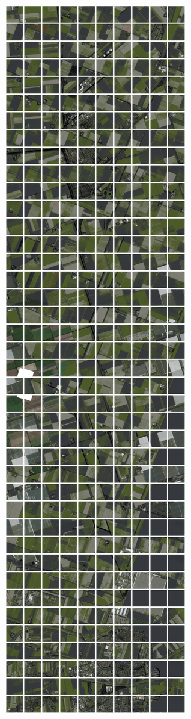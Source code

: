 <html>
<div>
<img src="https://github.com/HakkaTjakka/NL_TILE_MAP/blob/main/18/623/-1063/r.6230.-10630.png" height="44" width="44">
<img src="https://github.com/HakkaTjakka/NL_TILE_MAP/blob/main/18/623/-1063/r.6231.-10630.png" height="44" width="44">
<img src="https://github.com/HakkaTjakka/NL_TILE_MAP/blob/main/18/623/-1063/r.6232.-10630.png" height="44" width="44">
<img src="https://github.com/HakkaTjakka/NL_TILE_MAP/blob/main/18/623/-1063/r.6233.-10630.png" height="44" width="44">
<img src="https://github.com/HakkaTjakka/NL_TILE_MAP/blob/main/18/623/-1063/r.6234.-10630.png" height="44" width="44">
<img src="https://github.com/HakkaTjakka/NL_TILE_MAP/blob/main/18/623/-1063/r.6235.-10630.png" height="44" width="44">
<img src="https://github.com/HakkaTjakka/NL_TILE_MAP/blob/main/18/623/-1063/r.6236.-10630.png" height="44" width="44">
<img src="https://github.com/HakkaTjakka/NL_TILE_MAP/blob/main/18/623/-1063/r.6237.-10630.png" height="44" width="44">
<img src="https://github.com/HakkaTjakka/NL_TILE_MAP/blob/main/18/623/-1063/r.6238.-10630.png" height="44" width="44">
<img src="https://github.com/HakkaTjakka/NL_TILE_MAP/blob/main/18/623/-1063/r.6239.-10630.png" height="44" width="44">
<img src="https://github.com/HakkaTjakka/NL_TILE_MAP/blob/main/18/624/-1063/r.6240.-10630.png" height="44" width="44">
<img src="https://github.com/HakkaTjakka/NL_TILE_MAP/blob/main/18/624/-1063/r.6241.-10630.png" height="44" width="44">
<img src="https://github.com/HakkaTjakka/NL_TILE_MAP/blob/main/18/624/-1063/r.6242.-10630.png" height="44" width="44">
<img src="https://github.com/HakkaTjakka/NL_TILE_MAP/blob/main/18/624/-1063/r.6243.-10630.png" height="44" width="44">
<img src="https://github.com/HakkaTjakka/NL_TILE_MAP/blob/main/18/624/-1063/r.6244.-10630.png" height="44" width="44">
<img src="https://github.com/HakkaTjakka/NL_TILE_MAP/blob/main/18/624/-1063/r.6245.-10630.png" height="44" width="44">
<img src="https://github.com/HakkaTjakka/NL_TILE_MAP/blob/main/18/624/-1063/r.6246.-10630.png" height="44" width="44">
<img src="https://github.com/HakkaTjakka/NL_TILE_MAP/blob/main/18/624/-1063/r.6247.-10630.png" height="44" width="44">
<img src="https://github.com/HakkaTjakka/NL_TILE_MAP/blob/main/18/624/-1063/r.6248.-10630.png" height="44" width="44">
<img src="https://github.com/HakkaTjakka/NL_TILE_MAP/blob/main/18/624/-1063/r.6249.-10630.png" height="44" width="44">
<br>
<img src="https://github.com/HakkaTjakka/NL_TILE_MAP/blob/main/18/623/-1063/r.6230.-10629.png" height="44" width="44">
<img src="https://github.com/HakkaTjakka/NL_TILE_MAP/blob/main/18/623/-1063/r.6231.-10629.png" height="44" width="44">
<img src="https://github.com/HakkaTjakka/NL_TILE_MAP/blob/main/18/623/-1063/r.6232.-10629.png" height="44" width="44">
<img src="https://github.com/HakkaTjakka/NL_TILE_MAP/blob/main/18/623/-1063/r.6233.-10629.png" height="44" width="44">
<img src="https://github.com/HakkaTjakka/NL_TILE_MAP/blob/main/18/623/-1063/r.6234.-10629.png" height="44" width="44">
<img src="https://github.com/HakkaTjakka/NL_TILE_MAP/blob/main/18/623/-1063/r.6235.-10629.png" height="44" width="44">
<img src="https://github.com/HakkaTjakka/NL_TILE_MAP/blob/main/18/623/-1063/r.6236.-10629.png" height="44" width="44">
<img src="https://github.com/HakkaTjakka/NL_TILE_MAP/blob/main/18/623/-1063/r.6237.-10629.png" height="44" width="44">
<img src="https://github.com/HakkaTjakka/NL_TILE_MAP/blob/main/18/623/-1063/r.6238.-10629.png" height="44" width="44">
<img src="https://github.com/HakkaTjakka/NL_TILE_MAP/blob/main/18/623/-1063/r.6239.-10629.png" height="44" width="44">
<img src="https://github.com/HakkaTjakka/NL_TILE_MAP/blob/main/18/624/-1063/r.6240.-10629.png" height="44" width="44">
<img src="https://github.com/HakkaTjakka/NL_TILE_MAP/blob/main/18/624/-1063/r.6241.-10629.png" height="44" width="44">
<img src="https://github.com/HakkaTjakka/NL_TILE_MAP/blob/main/18/624/-1063/r.6242.-10629.png" height="44" width="44">
<img src="https://github.com/HakkaTjakka/NL_TILE_MAP/blob/main/18/624/-1063/r.6243.-10629.png" height="44" width="44">
<img src="https://github.com/HakkaTjakka/NL_TILE_MAP/blob/main/18/624/-1063/r.6244.-10629.png" height="44" width="44">
<img src="https://github.com/HakkaTjakka/NL_TILE_MAP/blob/main/18/624/-1063/r.6245.-10629.png" height="44" width="44">
<img src="https://github.com/HakkaTjakka/NL_TILE_MAP/blob/main/18/624/-1063/r.6246.-10629.png" height="44" width="44">
<img src="https://github.com/HakkaTjakka/NL_TILE_MAP/blob/main/18/624/-1063/r.6247.-10629.png" height="44" width="44">
<img src="https://github.com/HakkaTjakka/NL_TILE_MAP/blob/main/18/624/-1063/r.6248.-10629.png" height="44" width="44">
<img src="https://github.com/HakkaTjakka/NL_TILE_MAP/blob/main/18/624/-1063/r.6249.-10629.png" height="44" width="44">
<br>
<img src="https://github.com/HakkaTjakka/NL_TILE_MAP/blob/main/18/623/-1063/r.6230.-10628.png" height="44" width="44">
<img src="https://github.com/HakkaTjakka/NL_TILE_MAP/blob/main/18/623/-1063/r.6231.-10628.png" height="44" width="44">
<img src="https://github.com/HakkaTjakka/NL_TILE_MAP/blob/main/18/623/-1063/r.6232.-10628.png" height="44" width="44">
<img src="https://github.com/HakkaTjakka/NL_TILE_MAP/blob/main/18/623/-1063/r.6233.-10628.png" height="44" width="44">
<img src="https://github.com/HakkaTjakka/NL_TILE_MAP/blob/main/18/623/-1063/r.6234.-10628.png" height="44" width="44">
<img src="https://github.com/HakkaTjakka/NL_TILE_MAP/blob/main/18/623/-1063/r.6235.-10628.png" height="44" width="44">
<img src="https://github.com/HakkaTjakka/NL_TILE_MAP/blob/main/18/623/-1063/r.6236.-10628.png" height="44" width="44">
<img src="https://github.com/HakkaTjakka/NL_TILE_MAP/blob/main/18/623/-1063/r.6237.-10628.png" height="44" width="44">
<img src="https://github.com/HakkaTjakka/NL_TILE_MAP/blob/main/18/623/-1063/r.6238.-10628.png" height="44" width="44">
<img src="https://github.com/HakkaTjakka/NL_TILE_MAP/blob/main/18/623/-1063/r.6239.-10628.png" height="44" width="44">
<img src="https://github.com/HakkaTjakka/NL_TILE_MAP/blob/main/18/624/-1063/r.6240.-10628.png" height="44" width="44">
<img src="https://github.com/HakkaTjakka/NL_TILE_MAP/blob/main/18/624/-1063/r.6241.-10628.png" height="44" width="44">
<img src="https://github.com/HakkaTjakka/NL_TILE_MAP/blob/main/18/624/-1063/r.6242.-10628.png" height="44" width="44">
<img src="https://github.com/HakkaTjakka/NL_TILE_MAP/blob/main/18/624/-1063/r.6243.-10628.png" height="44" width="44">
<img src="https://github.com/HakkaTjakka/NL_TILE_MAP/blob/main/18/624/-1063/r.6244.-10628.png" height="44" width="44">
<img src="https://github.com/HakkaTjakka/NL_TILE_MAP/blob/main/18/624/-1063/r.6245.-10628.png" height="44" width="44">
<img src="https://github.com/HakkaTjakka/NL_TILE_MAP/blob/main/18/624/-1063/r.6246.-10628.png" height="44" width="44">
<img src="https://github.com/HakkaTjakka/NL_TILE_MAP/blob/main/18/624/-1063/r.6247.-10628.png" height="44" width="44">
<img src="https://github.com/HakkaTjakka/NL_TILE_MAP/blob/main/18/624/-1063/r.6248.-10628.png" height="44" width="44">
<img src="https://github.com/HakkaTjakka/NL_TILE_MAP/blob/main/18/624/-1063/r.6249.-10628.png" height="44" width="44">
<br>
<img src="https://github.com/HakkaTjakka/NL_TILE_MAP/blob/main/18/623/-1063/r.6230.-10627.png" height="44" width="44">
<img src="https://github.com/HakkaTjakka/NL_TILE_MAP/blob/main/18/623/-1063/r.6231.-10627.png" height="44" width="44">
<img src="https://github.com/HakkaTjakka/NL_TILE_MAP/blob/main/18/623/-1063/r.6232.-10627.png" height="44" width="44">
<img src="https://github.com/HakkaTjakka/NL_TILE_MAP/blob/main/18/623/-1063/r.6233.-10627.png" height="44" width="44">
<img src="https://github.com/HakkaTjakka/NL_TILE_MAP/blob/main/18/623/-1063/r.6234.-10627.png" height="44" width="44">
<img src="https://github.com/HakkaTjakka/NL_TILE_MAP/blob/main/18/623/-1063/r.6235.-10627.png" height="44" width="44">
<img src="https://github.com/HakkaTjakka/NL_TILE_MAP/blob/main/18/623/-1063/r.6236.-10627.png" height="44" width="44">
<img src="https://github.com/HakkaTjakka/NL_TILE_MAP/blob/main/18/623/-1063/r.6237.-10627.png" height="44" width="44">
<img src="https://github.com/HakkaTjakka/NL_TILE_MAP/blob/main/18/623/-1063/r.6238.-10627.png" height="44" width="44">
<img src="https://github.com/HakkaTjakka/NL_TILE_MAP/blob/main/18/623/-1063/r.6239.-10627.png" height="44" width="44">
<img src="https://github.com/HakkaTjakka/NL_TILE_MAP/blob/main/18/624/-1063/r.6240.-10627.png" height="44" width="44">
<img src="https://github.com/HakkaTjakka/NL_TILE_MAP/blob/main/18/624/-1063/r.6241.-10627.png" height="44" width="44">
<img src="https://github.com/HakkaTjakka/NL_TILE_MAP/blob/main/18/624/-1063/r.6242.-10627.png" height="44" width="44">
<img src="https://github.com/HakkaTjakka/NL_TILE_MAP/blob/main/18/624/-1063/r.6243.-10627.png" height="44" width="44">
<img src="https://github.com/HakkaTjakka/NL_TILE_MAP/blob/main/18/624/-1063/r.6244.-10627.png" height="44" width="44">
<img src="https://github.com/HakkaTjakka/NL_TILE_MAP/blob/main/18/624/-1063/r.6245.-10627.png" height="44" width="44">
<img src="https://github.com/HakkaTjakka/NL_TILE_MAP/blob/main/18/624/-1063/r.6246.-10627.png" height="44" width="44">
<img src="https://github.com/HakkaTjakka/NL_TILE_MAP/blob/main/18/624/-1063/r.6247.-10627.png" height="44" width="44">
<img src="https://github.com/HakkaTjakka/NL_TILE_MAP/blob/main/18/624/-1063/r.6248.-10627.png" height="44" width="44">
<img src="https://github.com/HakkaTjakka/NL_TILE_MAP/blob/main/18/624/-1063/r.6249.-10627.png" height="44" width="44">
<br>
<img src="https://github.com/HakkaTjakka/NL_TILE_MAP/blob/main/18/623/-1063/r.6230.-10626.png" height="44" width="44">
<img src="https://github.com/HakkaTjakka/NL_TILE_MAP/blob/main/18/623/-1063/r.6231.-10626.png" height="44" width="44">
<img src="https://github.com/HakkaTjakka/NL_TILE_MAP/blob/main/18/623/-1063/r.6232.-10626.png" height="44" width="44">
<img src="https://github.com/HakkaTjakka/NL_TILE_MAP/blob/main/18/623/-1063/r.6233.-10626.png" height="44" width="44">
<img src="https://github.com/HakkaTjakka/NL_TILE_MAP/blob/main/18/623/-1063/r.6234.-10626.png" height="44" width="44">
<img src="https://github.com/HakkaTjakka/NL_TILE_MAP/blob/main/18/623/-1063/r.6235.-10626.png" height="44" width="44">
<img src="https://github.com/HakkaTjakka/NL_TILE_MAP/blob/main/18/623/-1063/r.6236.-10626.png" height="44" width="44">
<img src="https://github.com/HakkaTjakka/NL_TILE_MAP/blob/main/18/623/-1063/r.6237.-10626.png" height="44" width="44">
<img src="https://github.com/HakkaTjakka/NL_TILE_MAP/blob/main/18/623/-1063/r.6238.-10626.png" height="44" width="44">
<img src="https://github.com/HakkaTjakka/NL_TILE_MAP/blob/main/18/623/-1063/r.6239.-10626.png" height="44" width="44">
<img src="https://github.com/HakkaTjakka/NL_TILE_MAP/blob/main/18/624/-1063/r.6240.-10626.png" height="44" width="44">
<img src="https://github.com/HakkaTjakka/NL_TILE_MAP/blob/main/18/624/-1063/r.6241.-10626.png" height="44" width="44">
<img src="https://github.com/HakkaTjakka/NL_TILE_MAP/blob/main/18/624/-1063/r.6242.-10626.png" height="44" width="44">
<img src="https://github.com/HakkaTjakka/NL_TILE_MAP/blob/main/18/624/-1063/r.6243.-10626.png" height="44" width="44">
<img src="https://github.com/HakkaTjakka/NL_TILE_MAP/blob/main/18/624/-1063/r.6244.-10626.png" height="44" width="44">
<img src="https://github.com/HakkaTjakka/NL_TILE_MAP/blob/main/18/624/-1063/r.6245.-10626.png" height="44" width="44">
<img src="https://github.com/HakkaTjakka/NL_TILE_MAP/blob/main/18/624/-1063/r.6246.-10626.png" height="44" width="44">
<img src="https://github.com/HakkaTjakka/NL_TILE_MAP/blob/main/18/624/-1063/r.6247.-10626.png" height="44" width="44">
<img src="https://github.com/HakkaTjakka/NL_TILE_MAP/blob/main/18/624/-1063/r.6248.-10626.png" height="44" width="44">
<img src="https://github.com/HakkaTjakka/NL_TILE_MAP/blob/main/18/624/-1063/r.6249.-10626.png" height="44" width="44">
<br>
<img src="https://github.com/HakkaTjakka/NL_TILE_MAP/blob/main/18/623/-1063/r.6230.-10625.png" height="44" width="44">
<img src="https://github.com/HakkaTjakka/NL_TILE_MAP/blob/main/18/623/-1063/r.6231.-10625.png" height="44" width="44">
<img src="https://github.com/HakkaTjakka/NL_TILE_MAP/blob/main/18/623/-1063/r.6232.-10625.png" height="44" width="44">
<img src="https://github.com/HakkaTjakka/NL_TILE_MAP/blob/main/18/623/-1063/r.6233.-10625.png" height="44" width="44">
<img src="https://github.com/HakkaTjakka/NL_TILE_MAP/blob/main/18/623/-1063/r.6234.-10625.png" height="44" width="44">
<img src="https://github.com/HakkaTjakka/NL_TILE_MAP/blob/main/18/623/-1063/r.6235.-10625.png" height="44" width="44">
<img src="https://github.com/HakkaTjakka/NL_TILE_MAP/blob/main/18/623/-1063/r.6236.-10625.png" height="44" width="44">
<img src="https://github.com/HakkaTjakka/NL_TILE_MAP/blob/main/18/623/-1063/r.6237.-10625.png" height="44" width="44">
<img src="https://github.com/HakkaTjakka/NL_TILE_MAP/blob/main/18/623/-1063/r.6238.-10625.png" height="44" width="44">
<img src="https://github.com/HakkaTjakka/NL_TILE_MAP/blob/main/18/623/-1063/r.6239.-10625.png" height="44" width="44">
<img src="https://github.com/HakkaTjakka/NL_TILE_MAP/blob/main/18/624/-1063/r.6240.-10625.png" height="44" width="44">
<img src="https://github.com/HakkaTjakka/NL_TILE_MAP/blob/main/18/624/-1063/r.6241.-10625.png" height="44" width="44">
<img src="https://github.com/HakkaTjakka/NL_TILE_MAP/blob/main/18/624/-1063/r.6242.-10625.png" height="44" width="44">
<img src="https://github.com/HakkaTjakka/NL_TILE_MAP/blob/main/18/624/-1063/r.6243.-10625.png" height="44" width="44">
<img src="https://github.com/HakkaTjakka/NL_TILE_MAP/blob/main/18/624/-1063/r.6244.-10625.png" height="44" width="44">
<img src="https://github.com/HakkaTjakka/NL_TILE_MAP/blob/main/18/624/-1063/r.6245.-10625.png" height="44" width="44">
<img src="https://github.com/HakkaTjakka/NL_TILE_MAP/blob/main/18/624/-1063/r.6246.-10625.png" height="44" width="44">
<img src="https://github.com/HakkaTjakka/NL_TILE_MAP/blob/main/18/624/-1063/r.6247.-10625.png" height="44" width="44">
<img src="https://github.com/HakkaTjakka/NL_TILE_MAP/blob/main/18/624/-1063/r.6248.-10625.png" height="44" width="44">
<img src="https://github.com/HakkaTjakka/NL_TILE_MAP/blob/main/18/624/-1063/r.6249.-10625.png" height="44" width="44">
<br>
<img src="https://github.com/HakkaTjakka/NL_TILE_MAP/blob/main/18/623/-1063/r.6230.-10624.png" height="44" width="44">
<img src="https://github.com/HakkaTjakka/NL_TILE_MAP/blob/main/18/623/-1063/r.6231.-10624.png" height="44" width="44">
<img src="https://github.com/HakkaTjakka/NL_TILE_MAP/blob/main/18/623/-1063/r.6232.-10624.png" height="44" width="44">
<img src="https://github.com/HakkaTjakka/NL_TILE_MAP/blob/main/18/623/-1063/r.6233.-10624.png" height="44" width="44">
<img src="https://github.com/HakkaTjakka/NL_TILE_MAP/blob/main/18/623/-1063/r.6234.-10624.png" height="44" width="44">
<img src="https://github.com/HakkaTjakka/NL_TILE_MAP/blob/main/18/623/-1063/r.6235.-10624.png" height="44" width="44">
<img src="https://github.com/HakkaTjakka/NL_TILE_MAP/blob/main/18/623/-1063/r.6236.-10624.png" height="44" width="44">
<img src="https://github.com/HakkaTjakka/NL_TILE_MAP/blob/main/18/623/-1063/r.6237.-10624.png" height="44" width="44">
<img src="https://github.com/HakkaTjakka/NL_TILE_MAP/blob/main/18/623/-1063/r.6238.-10624.png" height="44" width="44">
<img src="https://github.com/HakkaTjakka/NL_TILE_MAP/blob/main/18/623/-1063/r.6239.-10624.png" height="44" width="44">
<img src="https://github.com/HakkaTjakka/NL_TILE_MAP/blob/main/18/624/-1063/r.6240.-10624.png" height="44" width="44">
<img src="https://github.com/HakkaTjakka/NL_TILE_MAP/blob/main/18/624/-1063/r.6241.-10624.png" height="44" width="44">
<img src="https://github.com/HakkaTjakka/NL_TILE_MAP/blob/main/18/624/-1063/r.6242.-10624.png" height="44" width="44">
<img src="https://github.com/HakkaTjakka/NL_TILE_MAP/blob/main/18/624/-1063/r.6243.-10624.png" height="44" width="44">
<img src="https://github.com/HakkaTjakka/NL_TILE_MAP/blob/main/18/624/-1063/r.6244.-10624.png" height="44" width="44">
<img src="https://github.com/HakkaTjakka/NL_TILE_MAP/blob/main/18/624/-1063/r.6245.-10624.png" height="44" width="44">
<img src="https://github.com/HakkaTjakka/NL_TILE_MAP/blob/main/18/624/-1063/r.6246.-10624.png" height="44" width="44">
<img src="https://github.com/HakkaTjakka/NL_TILE_MAP/blob/main/18/624/-1063/r.6247.-10624.png" height="44" width="44">
<img src="https://github.com/HakkaTjakka/NL_TILE_MAP/blob/main/18/624/-1063/r.6248.-10624.png" height="44" width="44">
<img src="https://github.com/HakkaTjakka/NL_TILE_MAP/blob/main/18/624/-1063/r.6249.-10624.png" height="44" width="44">
<br>
<img src="https://github.com/HakkaTjakka/NL_TILE_MAP/blob/main/18/623/-1063/r.6230.-10623.png" height="44" width="44">
<img src="https://github.com/HakkaTjakka/NL_TILE_MAP/blob/main/18/623/-1063/r.6231.-10623.png" height="44" width="44">
<img src="https://github.com/HakkaTjakka/NL_TILE_MAP/blob/main/18/623/-1063/r.6232.-10623.png" height="44" width="44">
<img src="https://github.com/HakkaTjakka/NL_TILE_MAP/blob/main/18/623/-1063/r.6233.-10623.png" height="44" width="44">
<img src="https://github.com/HakkaTjakka/NL_TILE_MAP/blob/main/18/623/-1063/r.6234.-10623.png" height="44" width="44">
<img src="https://github.com/HakkaTjakka/NL_TILE_MAP/blob/main/18/623/-1063/r.6235.-10623.png" height="44" width="44">
<img src="https://github.com/HakkaTjakka/NL_TILE_MAP/blob/main/18/623/-1063/r.6236.-10623.png" height="44" width="44">
<img src="https://github.com/HakkaTjakka/NL_TILE_MAP/blob/main/18/623/-1063/r.6237.-10623.png" height="44" width="44">
<img src="https://github.com/HakkaTjakka/NL_TILE_MAP/blob/main/18/623/-1063/r.6238.-10623.png" height="44" width="44">
<img src="https://github.com/HakkaTjakka/NL_TILE_MAP/blob/main/18/623/-1063/r.6239.-10623.png" height="44" width="44">
<img src="https://github.com/HakkaTjakka/NL_TILE_MAP/blob/main/18/624/-1063/r.6240.-10623.png" height="44" width="44">
<img src="https://github.com/HakkaTjakka/NL_TILE_MAP/blob/main/18/624/-1063/r.6241.-10623.png" height="44" width="44">
<img src="https://github.com/HakkaTjakka/NL_TILE_MAP/blob/main/18/624/-1063/r.6242.-10623.png" height="44" width="44">
<img src="https://github.com/HakkaTjakka/NL_TILE_MAP/blob/main/18/624/-1063/r.6243.-10623.png" height="44" width="44">
<img src="https://github.com/HakkaTjakka/NL_TILE_MAP/blob/main/18/624/-1063/r.6244.-10623.png" height="44" width="44">
<img src="https://github.com/HakkaTjakka/NL_TILE_MAP/blob/main/18/624/-1063/r.6245.-10623.png" height="44" width="44">
<img src="https://github.com/HakkaTjakka/NL_TILE_MAP/blob/main/18/624/-1063/r.6246.-10623.png" height="44" width="44">
<img src="https://github.com/HakkaTjakka/NL_TILE_MAP/blob/main/18/624/-1063/r.6247.-10623.png" height="44" width="44">
<img src="https://github.com/HakkaTjakka/NL_TILE_MAP/blob/main/18/624/-1063/r.6248.-10623.png" height="44" width="44">
<img src="https://github.com/HakkaTjakka/NL_TILE_MAP/blob/main/18/624/-1063/r.6249.-10623.png" height="44" width="44">
<br>
<img src="https://github.com/HakkaTjakka/NL_TILE_MAP/blob/main/18/623/-1063/r.6230.-10622.png" height="44" width="44">
<img src="https://github.com/HakkaTjakka/NL_TILE_MAP/blob/main/18/623/-1063/r.6231.-10622.png" height="44" width="44">
<img src="https://github.com/HakkaTjakka/NL_TILE_MAP/blob/main/18/623/-1063/r.6232.-10622.png" height="44" width="44">
<img src="https://github.com/HakkaTjakka/NL_TILE_MAP/blob/main/18/623/-1063/r.6233.-10622.png" height="44" width="44">
<img src="https://github.com/HakkaTjakka/NL_TILE_MAP/blob/main/18/623/-1063/r.6234.-10622.png" height="44" width="44">
<img src="https://github.com/HakkaTjakka/NL_TILE_MAP/blob/main/18/623/-1063/r.6235.-10622.png" height="44" width="44">
<img src="https://github.com/HakkaTjakka/NL_TILE_MAP/blob/main/18/623/-1063/r.6236.-10622.png" height="44" width="44">
<img src="https://github.com/HakkaTjakka/NL_TILE_MAP/blob/main/18/623/-1063/r.6237.-10622.png" height="44" width="44">
<img src="https://github.com/HakkaTjakka/NL_TILE_MAP/blob/main/18/623/-1063/r.6238.-10622.png" height="44" width="44">
<img src="https://github.com/HakkaTjakka/NL_TILE_MAP/blob/main/18/623/-1063/r.6239.-10622.png" height="44" width="44">
<img src="https://github.com/HakkaTjakka/NL_TILE_MAP/blob/main/18/624/-1063/r.6240.-10622.png" height="44" width="44">
<img src="https://github.com/HakkaTjakka/NL_TILE_MAP/blob/main/18/624/-1063/r.6241.-10622.png" height="44" width="44">
<img src="https://github.com/HakkaTjakka/NL_TILE_MAP/blob/main/18/624/-1063/r.6242.-10622.png" height="44" width="44">
<img src="https://github.com/HakkaTjakka/NL_TILE_MAP/blob/main/18/624/-1063/r.6243.-10622.png" height="44" width="44">
<img src="https://github.com/HakkaTjakka/NL_TILE_MAP/blob/main/18/624/-1063/r.6244.-10622.png" height="44" width="44">
<img src="https://github.com/HakkaTjakka/NL_TILE_MAP/blob/main/18/624/-1063/r.6245.-10622.png" height="44" width="44">
<img src="https://github.com/HakkaTjakka/NL_TILE_MAP/blob/main/18/624/-1063/r.6246.-10622.png" height="44" width="44">
<img src="https://github.com/HakkaTjakka/NL_TILE_MAP/blob/main/18/624/-1063/r.6247.-10622.png" height="44" width="44">
<img src="https://github.com/HakkaTjakka/NL_TILE_MAP/blob/main/18/624/-1063/r.6248.-10622.png" height="44" width="44">
<img src="https://github.com/HakkaTjakka/NL_TILE_MAP/blob/main/18/624/-1063/r.6249.-10622.png" height="44" width="44">
<br>
<img src="https://github.com/HakkaTjakka/NL_TILE_MAP/blob/main/18/623/-1063/r.6230.-10621.png" height="44" width="44">
<img src="https://github.com/HakkaTjakka/NL_TILE_MAP/blob/main/18/623/-1063/r.6231.-10621.png" height="44" width="44">
<img src="https://github.com/HakkaTjakka/NL_TILE_MAP/blob/main/18/623/-1063/r.6232.-10621.png" height="44" width="44">
<img src="https://github.com/HakkaTjakka/NL_TILE_MAP/blob/main/18/623/-1063/r.6233.-10621.png" height="44" width="44">
<img src="https://github.com/HakkaTjakka/NL_TILE_MAP/blob/main/18/623/-1063/r.6234.-10621.png" height="44" width="44">
<img src="https://github.com/HakkaTjakka/NL_TILE_MAP/blob/main/18/623/-1063/r.6235.-10621.png" height="44" width="44">
<img src="https://github.com/HakkaTjakka/NL_TILE_MAP/blob/main/18/623/-1063/r.6236.-10621.png" height="44" width="44">
<img src="https://github.com/HakkaTjakka/NL_TILE_MAP/blob/main/18/623/-1063/r.6237.-10621.png" height="44" width="44">
<img src="https://github.com/HakkaTjakka/NL_TILE_MAP/blob/main/18/623/-1063/r.6238.-10621.png" height="44" width="44">
<img src="https://github.com/HakkaTjakka/NL_TILE_MAP/blob/main/18/623/-1063/r.6239.-10621.png" height="44" width="44">
<img src="https://github.com/HakkaTjakka/NL_TILE_MAP/blob/main/18/624/-1063/r.6240.-10621.png" height="44" width="44">
<img src="https://github.com/HakkaTjakka/NL_TILE_MAP/blob/main/18/624/-1063/r.6241.-10621.png" height="44" width="44">
<img src="https://github.com/HakkaTjakka/NL_TILE_MAP/blob/main/18/624/-1063/r.6242.-10621.png" height="44" width="44">
<img src="https://github.com/HakkaTjakka/NL_TILE_MAP/blob/main/18/624/-1063/r.6243.-10621.png" height="44" width="44">
<img src="https://github.com/HakkaTjakka/NL_TILE_MAP/blob/main/18/624/-1063/r.6244.-10621.png" height="44" width="44">
<img src="https://github.com/HakkaTjakka/NL_TILE_MAP/blob/main/18/624/-1063/r.6245.-10621.png" height="44" width="44">
<img src="https://github.com/HakkaTjakka/NL_TILE_MAP/blob/main/18/624/-1063/r.6246.-10621.png" height="44" width="44">
<img src="https://github.com/HakkaTjakka/NL_TILE_MAP/blob/main/18/624/-1063/r.6247.-10621.png" height="44" width="44">
<img src="https://github.com/HakkaTjakka/NL_TILE_MAP/blob/main/18/624/-1063/r.6248.-10621.png" height="44" width="44">
<img src="https://github.com/HakkaTjakka/NL_TILE_MAP/blob/main/18/624/-1063/r.6249.-10621.png" height="44" width="44">
<br>
<img src="https://github.com/HakkaTjakka/NL_TILE_MAP/blob/main/18/623/-1062/r.6230.-10620.png" height="44" width="44">
<img src="https://github.com/HakkaTjakka/NL_TILE_MAP/blob/main/18/623/-1062/r.6231.-10620.png" height="44" width="44">
<img src="https://github.com/HakkaTjakka/NL_TILE_MAP/blob/main/18/623/-1062/r.6232.-10620.png" height="44" width="44">
<img src="https://github.com/HakkaTjakka/NL_TILE_MAP/blob/main/18/623/-1062/r.6233.-10620.png" height="44" width="44">
<img src="https://github.com/HakkaTjakka/NL_TILE_MAP/blob/main/18/623/-1062/r.6234.-10620.png" height="44" width="44">
<img src="https://github.com/HakkaTjakka/NL_TILE_MAP/blob/main/18/623/-1062/r.6235.-10620.png" height="44" width="44">
<img src="https://github.com/HakkaTjakka/NL_TILE_MAP/blob/main/18/623/-1062/r.6236.-10620.png" height="44" width="44">
<img src="https://github.com/HakkaTjakka/NL_TILE_MAP/blob/main/18/623/-1062/r.6237.-10620.png" height="44" width="44">
<img src="https://github.com/HakkaTjakka/NL_TILE_MAP/blob/main/18/623/-1062/r.6238.-10620.png" height="44" width="44">
<img src="https://github.com/HakkaTjakka/NL_TILE_MAP/blob/main/18/623/-1062/r.6239.-10620.png" height="44" width="44">
<img src="https://github.com/HakkaTjakka/NL_TILE_MAP/blob/main/18/624/-1062/r.6240.-10620.png" height="44" width="44">
<img src="https://github.com/HakkaTjakka/NL_TILE_MAP/blob/main/18/624/-1062/r.6241.-10620.png" height="44" width="44">
<img src="https://github.com/HakkaTjakka/NL_TILE_MAP/blob/main/18/624/-1062/r.6242.-10620.png" height="44" width="44">
<img src="https://github.com/HakkaTjakka/NL_TILE_MAP/blob/main/18/624/-1062/r.6243.-10620.png" height="44" width="44">
<img src="https://github.com/HakkaTjakka/NL_TILE_MAP/blob/main/18/624/-1062/r.6244.-10620.png" height="44" width="44">
<img src="https://github.com/HakkaTjakka/NL_TILE_MAP/blob/main/18/624/-1062/r.6245.-10620.png" height="44" width="44">
<img src="https://github.com/HakkaTjakka/NL_TILE_MAP/blob/main/18/624/-1062/r.6246.-10620.png" height="44" width="44">
<img src="https://github.com/HakkaTjakka/NL_TILE_MAP/blob/main/18/624/-1062/r.6247.-10620.png" height="44" width="44">
<img src="https://github.com/HakkaTjakka/NL_TILE_MAP/blob/main/18/624/-1062/r.6248.-10620.png" height="44" width="44">
<img src="https://github.com/HakkaTjakka/NL_TILE_MAP/blob/main/18/624/-1062/r.6249.-10620.png" height="44" width="44">
<br>
<img src="https://github.com/HakkaTjakka/NL_TILE_MAP/blob/main/18/623/-1062/r.6230.-10619.png" height="44" width="44">
<img src="https://github.com/HakkaTjakka/NL_TILE_MAP/blob/main/18/623/-1062/r.6231.-10619.png" height="44" width="44">
<img src="https://github.com/HakkaTjakka/NL_TILE_MAP/blob/main/18/623/-1062/r.6232.-10619.png" height="44" width="44">
<img src="https://github.com/HakkaTjakka/NL_TILE_MAP/blob/main/18/623/-1062/r.6233.-10619.png" height="44" width="44">
<img src="https://github.com/HakkaTjakka/NL_TILE_MAP/blob/main/18/623/-1062/r.6234.-10619.png" height="44" width="44">
<img src="https://github.com/HakkaTjakka/NL_TILE_MAP/blob/main/18/623/-1062/r.6235.-10619.png" height="44" width="44">
<img src="https://github.com/HakkaTjakka/NL_TILE_MAP/blob/main/18/623/-1062/r.6236.-10619.png" height="44" width="44">
<img src="https://github.com/HakkaTjakka/NL_TILE_MAP/blob/main/18/623/-1062/r.6237.-10619.png" height="44" width="44">
<img src="https://github.com/HakkaTjakka/NL_TILE_MAP/blob/main/18/623/-1062/r.6238.-10619.png" height="44" width="44">
<img src="https://github.com/HakkaTjakka/NL_TILE_MAP/blob/main/18/623/-1062/r.6239.-10619.png" height="44" width="44">
<img src="https://github.com/HakkaTjakka/NL_TILE_MAP/blob/main/18/624/-1062/r.6240.-10619.png" height="44" width="44">
<img src="https://github.com/HakkaTjakka/NL_TILE_MAP/blob/main/18/624/-1062/r.6241.-10619.png" height="44" width="44">
<img src="https://github.com/HakkaTjakka/NL_TILE_MAP/blob/main/18/624/-1062/r.6242.-10619.png" height="44" width="44">
<img src="https://github.com/HakkaTjakka/NL_TILE_MAP/blob/main/18/624/-1062/r.6243.-10619.png" height="44" width="44">
<img src="https://github.com/HakkaTjakka/NL_TILE_MAP/blob/main/18/624/-1062/r.6244.-10619.png" height="44" width="44">
<img src="https://github.com/HakkaTjakka/NL_TILE_MAP/blob/main/18/624/-1062/r.6245.-10619.png" height="44" width="44">
<img src="https://github.com/HakkaTjakka/NL_TILE_MAP/blob/main/18/624/-1062/r.6246.-10619.png" height="44" width="44">
<img src="https://github.com/HakkaTjakka/NL_TILE_MAP/blob/main/18/624/-1062/r.6247.-10619.png" height="44" width="44">
<img src="https://github.com/HakkaTjakka/NL_TILE_MAP/blob/main/18/624/-1062/r.6248.-10619.png" height="44" width="44">
<img src="https://github.com/HakkaTjakka/NL_TILE_MAP/blob/main/18/624/-1062/r.6249.-10619.png" height="44" width="44">
<br>
<img src="https://github.com/HakkaTjakka/NL_TILE_MAP/blob/main/18/623/-1062/r.6230.-10618.png" height="44" width="44">
<img src="https://github.com/HakkaTjakka/NL_TILE_MAP/blob/main/18/623/-1062/r.6231.-10618.png" height="44" width="44">
<img src="https://github.com/HakkaTjakka/NL_TILE_MAP/blob/main/18/623/-1062/r.6232.-10618.png" height="44" width="44">
<img src="https://github.com/HakkaTjakka/NL_TILE_MAP/blob/main/18/623/-1062/r.6233.-10618.png" height="44" width="44">
<img src="https://github.com/HakkaTjakka/NL_TILE_MAP/blob/main/18/623/-1062/r.6234.-10618.png" height="44" width="44">
<img src="https://github.com/HakkaTjakka/NL_TILE_MAP/blob/main/18/623/-1062/r.6235.-10618.png" height="44" width="44">
<img src="https://github.com/HakkaTjakka/NL_TILE_MAP/blob/main/18/623/-1062/r.6236.-10618.png" height="44" width="44">
<img src="https://github.com/HakkaTjakka/NL_TILE_MAP/blob/main/18/623/-1062/r.6237.-10618.png" height="44" width="44">
<img src="https://github.com/HakkaTjakka/NL_TILE_MAP/blob/main/18/623/-1062/r.6238.-10618.png" height="44" width="44">
<img src="https://github.com/HakkaTjakka/NL_TILE_MAP/blob/main/18/623/-1062/r.6239.-10618.png" height="44" width="44">
<img src="https://github.com/HakkaTjakka/NL_TILE_MAP/blob/main/18/624/-1062/r.6240.-10618.png" height="44" width="44">
<img src="https://github.com/HakkaTjakka/NL_TILE_MAP/blob/main/18/624/-1062/r.6241.-10618.png" height="44" width="44">
<img src="https://github.com/HakkaTjakka/NL_TILE_MAP/blob/main/18/624/-1062/r.6242.-10618.png" height="44" width="44">
<img src="https://github.com/HakkaTjakka/NL_TILE_MAP/blob/main/18/624/-1062/r.6243.-10618.png" height="44" width="44">
<img src="https://github.com/HakkaTjakka/NL_TILE_MAP/blob/main/18/624/-1062/r.6244.-10618.png" height="44" width="44">
<img src="https://github.com/HakkaTjakka/NL_TILE_MAP/blob/main/18/624/-1062/r.6245.-10618.png" height="44" width="44">
<img src="https://github.com/HakkaTjakka/NL_TILE_MAP/blob/main/18/624/-1062/r.6246.-10618.png" height="44" width="44">
<img src="https://github.com/HakkaTjakka/NL_TILE_MAP/blob/main/18/624/-1062/r.6247.-10618.png" height="44" width="44">
<img src="https://github.com/HakkaTjakka/NL_TILE_MAP/blob/main/18/624/-1062/r.6248.-10618.png" height="44" width="44">
<img src="https://github.com/HakkaTjakka/NL_TILE_MAP/blob/main/18/624/-1062/r.6249.-10618.png" height="44" width="44">
<br>
<img src="https://github.com/HakkaTjakka/NL_TILE_MAP/blob/main/18/623/-1062/r.6230.-10617.png" height="44" width="44">
<img src="https://github.com/HakkaTjakka/NL_TILE_MAP/blob/main/18/623/-1062/r.6231.-10617.png" height="44" width="44">
<img src="https://github.com/HakkaTjakka/NL_TILE_MAP/blob/main/18/623/-1062/r.6232.-10617.png" height="44" width="44">
<img src="https://github.com/HakkaTjakka/NL_TILE_MAP/blob/main/18/623/-1062/r.6233.-10617.png" height="44" width="44">
<img src="https://github.com/HakkaTjakka/NL_TILE_MAP/blob/main/18/623/-1062/r.6234.-10617.png" height="44" width="44">
<img src="https://github.com/HakkaTjakka/NL_TILE_MAP/blob/main/18/623/-1062/r.6235.-10617.png" height="44" width="44">
<img src="https://github.com/HakkaTjakka/NL_TILE_MAP/blob/main/18/623/-1062/r.6236.-10617.png" height="44" width="44">
<img src="https://github.com/HakkaTjakka/NL_TILE_MAP/blob/main/18/623/-1062/r.6237.-10617.png" height="44" width="44">
<img src="https://github.com/HakkaTjakka/NL_TILE_MAP/blob/main/18/623/-1062/r.6238.-10617.png" height="44" width="44">
<img src="https://github.com/HakkaTjakka/NL_TILE_MAP/blob/main/18/623/-1062/r.6239.-10617.png" height="44" width="44">
<img src="https://github.com/HakkaTjakka/NL_TILE_MAP/blob/main/18/624/-1062/r.6240.-10617.png" height="44" width="44">
<img src="https://github.com/HakkaTjakka/NL_TILE_MAP/blob/main/18/624/-1062/r.6241.-10617.png" height="44" width="44">
<img src="https://github.com/HakkaTjakka/NL_TILE_MAP/blob/main/18/624/-1062/r.6242.-10617.png" height="44" width="44">
<img src="https://github.com/HakkaTjakka/NL_TILE_MAP/blob/main/18/624/-1062/r.6243.-10617.png" height="44" width="44">
<img src="https://github.com/HakkaTjakka/NL_TILE_MAP/blob/main/18/624/-1062/r.6244.-10617.png" height="44" width="44">
<img src="https://github.com/HakkaTjakka/NL_TILE_MAP/blob/main/18/624/-1062/r.6245.-10617.png" height="44" width="44">
<img src="https://github.com/HakkaTjakka/NL_TILE_MAP/blob/main/18/624/-1062/r.6246.-10617.png" height="44" width="44">
<img src="https://github.com/HakkaTjakka/NL_TILE_MAP/blob/main/18/624/-1062/r.6247.-10617.png" height="44" width="44">
<img src="https://github.com/HakkaTjakka/NL_TILE_MAP/blob/main/18/624/-1062/r.6248.-10617.png" height="44" width="44">
<img src="https://github.com/HakkaTjakka/NL_TILE_MAP/blob/main/18/624/-1062/r.6249.-10617.png" height="44" width="44">
<br>
<img src="https://github.com/HakkaTjakka/NL_TILE_MAP/blob/main/18/623/-1062/r.6230.-10616.png" height="44" width="44">
<img src="https://github.com/HakkaTjakka/NL_TILE_MAP/blob/main/18/623/-1062/r.6231.-10616.png" height="44" width="44">
<img src="https://github.com/HakkaTjakka/NL_TILE_MAP/blob/main/18/623/-1062/r.6232.-10616.png" height="44" width="44">
<img src="https://github.com/HakkaTjakka/NL_TILE_MAP/blob/main/18/623/-1062/r.6233.-10616.png" height="44" width="44">
<img src="https://github.com/HakkaTjakka/NL_TILE_MAP/blob/main/18/623/-1062/r.6234.-10616.png" height="44" width="44">
<img src="https://github.com/HakkaTjakka/NL_TILE_MAP/blob/main/18/623/-1062/r.6235.-10616.png" height="44" width="44">
<img src="https://github.com/HakkaTjakka/NL_TILE_MAP/blob/main/18/623/-1062/r.6236.-10616.png" height="44" width="44">
<img src="https://github.com/HakkaTjakka/NL_TILE_MAP/blob/main/18/623/-1062/r.6237.-10616.png" height="44" width="44">
<img src="https://github.com/HakkaTjakka/NL_TILE_MAP/blob/main/18/623/-1062/r.6238.-10616.png" height="44" width="44">
<img src="https://github.com/HakkaTjakka/NL_TILE_MAP/blob/main/18/623/-1062/r.6239.-10616.png" height="44" width="44">
<img src="https://github.com/HakkaTjakka/NL_TILE_MAP/blob/main/18/624/-1062/r.6240.-10616.png" height="44" width="44">
<img src="https://github.com/HakkaTjakka/NL_TILE_MAP/blob/main/18/624/-1062/r.6241.-10616.png" height="44" width="44">
<img src="https://github.com/HakkaTjakka/NL_TILE_MAP/blob/main/18/624/-1062/r.6242.-10616.png" height="44" width="44">
<img src="https://github.com/HakkaTjakka/NL_TILE_MAP/blob/main/18/624/-1062/r.6243.-10616.png" height="44" width="44">
<img src="https://github.com/HakkaTjakka/NL_TILE_MAP/blob/main/18/624/-1062/r.6244.-10616.png" height="44" width="44">
<img src="https://github.com/HakkaTjakka/NL_TILE_MAP/blob/main/18/624/-1062/r.6245.-10616.png" height="44" width="44">
<img src="https://github.com/HakkaTjakka/NL_TILE_MAP/blob/main/18/624/-1062/r.6246.-10616.png" height="44" width="44">
<img src="https://github.com/HakkaTjakka/NL_TILE_MAP/blob/main/18/624/-1062/r.6247.-10616.png" height="44" width="44">
<img src="https://github.com/HakkaTjakka/NL_TILE_MAP/blob/main/18/624/-1062/r.6248.-10616.png" height="44" width="44">
<img src="https://github.com/HakkaTjakka/NL_TILE_MAP/blob/main/18/624/-1062/r.6249.-10616.png" height="44" width="44">
<br>
<img src="https://github.com/HakkaTjakka/NL_TILE_MAP/blob/main/18/623/-1062/r.6230.-10615.png" height="44" width="44">
<img src="https://github.com/HakkaTjakka/NL_TILE_MAP/blob/main/18/623/-1062/r.6231.-10615.png" height="44" width="44">
<img src="https://github.com/HakkaTjakka/NL_TILE_MAP/blob/main/18/623/-1062/r.6232.-10615.png" height="44" width="44">
<img src="https://github.com/HakkaTjakka/NL_TILE_MAP/blob/main/18/623/-1062/r.6233.-10615.png" height="44" width="44">
<img src="https://github.com/HakkaTjakka/NL_TILE_MAP/blob/main/18/623/-1062/r.6234.-10615.png" height="44" width="44">
<img src="https://github.com/HakkaTjakka/NL_TILE_MAP/blob/main/18/623/-1062/r.6235.-10615.png" height="44" width="44">
<img src="https://github.com/HakkaTjakka/NL_TILE_MAP/blob/main/18/623/-1062/r.6236.-10615.png" height="44" width="44">
<img src="https://github.com/HakkaTjakka/NL_TILE_MAP/blob/main/18/623/-1062/r.6237.-10615.png" height="44" width="44">
<img src="https://github.com/HakkaTjakka/NL_TILE_MAP/blob/main/18/623/-1062/r.6238.-10615.png" height="44" width="44">
<img src="https://github.com/HakkaTjakka/NL_TILE_MAP/blob/main/18/623/-1062/r.6239.-10615.png" height="44" width="44">
<img src="https://github.com/HakkaTjakka/NL_TILE_MAP/blob/main/18/624/-1062/r.6240.-10615.png" height="44" width="44">
<img src="https://github.com/HakkaTjakka/NL_TILE_MAP/blob/main/18/624/-1062/r.6241.-10615.png" height="44" width="44">
<img src="https://github.com/HakkaTjakka/NL_TILE_MAP/blob/main/18/624/-1062/r.6242.-10615.png" height="44" width="44">
<img src="https://github.com/HakkaTjakka/NL_TILE_MAP/blob/main/18/624/-1062/r.6243.-10615.png" height="44" width="44">
<img src="https://github.com/HakkaTjakka/NL_TILE_MAP/blob/main/18/624/-1062/r.6244.-10615.png" height="44" width="44">
<img src="https://github.com/HakkaTjakka/NL_TILE_MAP/blob/main/18/624/-1062/r.6245.-10615.png" height="44" width="44">
<img src="https://github.com/HakkaTjakka/NL_TILE_MAP/blob/main/18/624/-1062/r.6246.-10615.png" height="44" width="44">
<img src="https://github.com/HakkaTjakka/NL_TILE_MAP/blob/main/18/624/-1062/r.6247.-10615.png" height="44" width="44">
<img src="https://github.com/HakkaTjakka/NL_TILE_MAP/blob/main/18/624/-1062/r.6248.-10615.png" height="44" width="44">
<img src="https://github.com/HakkaTjakka/NL_TILE_MAP/blob/main/18/624/-1062/r.6249.-10615.png" height="44" width="44">
<br>
<img src="https://github.com/HakkaTjakka/NL_TILE_MAP/blob/main/18/623/-1062/r.6230.-10614.png" height="44" width="44">
<img src="https://github.com/HakkaTjakka/NL_TILE_MAP/blob/main/18/623/-1062/r.6231.-10614.png" height="44" width="44">
<img src="https://github.com/HakkaTjakka/NL_TILE_MAP/blob/main/18/623/-1062/r.6232.-10614.png" height="44" width="44">
<img src="https://github.com/HakkaTjakka/NL_TILE_MAP/blob/main/18/623/-1062/r.6233.-10614.png" height="44" width="44">
<img src="https://github.com/HakkaTjakka/NL_TILE_MAP/blob/main/18/623/-1062/r.6234.-10614.png" height="44" width="44">
<img src="https://github.com/HakkaTjakka/NL_TILE_MAP/blob/main/18/623/-1062/r.6235.-10614.png" height="44" width="44">
<img src="https://github.com/HakkaTjakka/NL_TILE_MAP/blob/main/18/623/-1062/r.6236.-10614.png" height="44" width="44">
<img src="https://github.com/HakkaTjakka/NL_TILE_MAP/blob/main/18/623/-1062/r.6237.-10614.png" height="44" width="44">
<img src="https://github.com/HakkaTjakka/NL_TILE_MAP/blob/main/18/623/-1062/r.6238.-10614.png" height="44" width="44">
<img src="https://github.com/HakkaTjakka/NL_TILE_MAP/blob/main/18/623/-1062/r.6239.-10614.png" height="44" width="44">
<img src="https://github.com/HakkaTjakka/NL_TILE_MAP/blob/main/18/624/-1062/r.6240.-10614.png" height="44" width="44">
<img src="https://github.com/HakkaTjakka/NL_TILE_MAP/blob/main/18/624/-1062/r.6241.-10614.png" height="44" width="44">
<img src="https://github.com/HakkaTjakka/NL_TILE_MAP/blob/main/18/624/-1062/r.6242.-10614.png" height="44" width="44">
<img src="https://github.com/HakkaTjakka/NL_TILE_MAP/blob/main/18/624/-1062/r.6243.-10614.png" height="44" width="44">
<img src="https://github.com/HakkaTjakka/NL_TILE_MAP/blob/main/18/624/-1062/r.6244.-10614.png" height="44" width="44">
<img src="https://github.com/HakkaTjakka/NL_TILE_MAP/blob/main/18/624/-1062/r.6245.-10614.png" height="44" width="44">
<img src="https://github.com/HakkaTjakka/NL_TILE_MAP/blob/main/18/624/-1062/r.6246.-10614.png" height="44" width="44">
<img src="https://github.com/HakkaTjakka/NL_TILE_MAP/blob/main/18/624/-1062/r.6247.-10614.png" height="44" width="44">
<img src="https://github.com/HakkaTjakka/NL_TILE_MAP/blob/main/18/624/-1062/r.6248.-10614.png" height="44" width="44">
<img src="https://github.com/HakkaTjakka/NL_TILE_MAP/blob/main/18/624/-1062/r.6249.-10614.png" height="44" width="44">
<br>
<img src="https://github.com/HakkaTjakka/NL_TILE_MAP/blob/main/18/623/-1062/r.6230.-10613.png" height="44" width="44">
<img src="https://github.com/HakkaTjakka/NL_TILE_MAP/blob/main/18/623/-1062/r.6231.-10613.png" height="44" width="44">
<img src="https://github.com/HakkaTjakka/NL_TILE_MAP/blob/main/18/623/-1062/r.6232.-10613.png" height="44" width="44">
<img src="https://github.com/HakkaTjakka/NL_TILE_MAP/blob/main/18/623/-1062/r.6233.-10613.png" height="44" width="44">
<img src="https://github.com/HakkaTjakka/NL_TILE_MAP/blob/main/18/623/-1062/r.6234.-10613.png" height="44" width="44">
<img src="https://github.com/HakkaTjakka/NL_TILE_MAP/blob/main/18/623/-1062/r.6235.-10613.png" height="44" width="44">
<img src="https://github.com/HakkaTjakka/NL_TILE_MAP/blob/main/18/623/-1062/r.6236.-10613.png" height="44" width="44">
<img src="https://github.com/HakkaTjakka/NL_TILE_MAP/blob/main/18/623/-1062/r.6237.-10613.png" height="44" width="44">
<img src="https://github.com/HakkaTjakka/NL_TILE_MAP/blob/main/18/623/-1062/r.6238.-10613.png" height="44" width="44">
<img src="https://github.com/HakkaTjakka/NL_TILE_MAP/blob/main/18/623/-1062/r.6239.-10613.png" height="44" width="44">
<img src="https://github.com/HakkaTjakka/NL_TILE_MAP/blob/main/18/624/-1062/r.6240.-10613.png" height="44" width="44">
<img src="https://github.com/HakkaTjakka/NL_TILE_MAP/blob/main/18/624/-1062/r.6241.-10613.png" height="44" width="44">
<img src="https://github.com/HakkaTjakka/NL_TILE_MAP/blob/main/18/624/-1062/r.6242.-10613.png" height="44" width="44">
<img src="https://github.com/HakkaTjakka/NL_TILE_MAP/blob/main/18/624/-1062/r.6243.-10613.png" height="44" width="44">
<img src="https://github.com/HakkaTjakka/NL_TILE_MAP/blob/main/18/624/-1062/r.6244.-10613.png" height="44" width="44">
<img src="https://github.com/HakkaTjakka/NL_TILE_MAP/blob/main/18/624/-1062/r.6245.-10613.png" height="44" width="44">
<img src="https://github.com/HakkaTjakka/NL_TILE_MAP/blob/main/18/624/-1062/r.6246.-10613.png" height="44" width="44">
<img src="https://github.com/HakkaTjakka/NL_TILE_MAP/blob/main/18/624/-1062/r.6247.-10613.png" height="44" width="44">
<img src="https://github.com/HakkaTjakka/NL_TILE_MAP/blob/main/18/624/-1062/r.6248.-10613.png" height="44" width="44">
<img src="https://github.com/HakkaTjakka/NL_TILE_MAP/blob/main/18/624/-1062/r.6249.-10613.png" height="44" width="44">
<br>
<img src="https://github.com/HakkaTjakka/NL_TILE_MAP/blob/main/18/623/-1062/r.6230.-10612.png" height="44" width="44">
<img src="https://github.com/HakkaTjakka/NL_TILE_MAP/blob/main/18/623/-1062/r.6231.-10612.png" height="44" width="44">
<img src="https://github.com/HakkaTjakka/NL_TILE_MAP/blob/main/18/623/-1062/r.6232.-10612.png" height="44" width="44">
<img src="https://github.com/HakkaTjakka/NL_TILE_MAP/blob/main/18/623/-1062/r.6233.-10612.png" height="44" width="44">
<img src="https://github.com/HakkaTjakka/NL_TILE_MAP/blob/main/18/623/-1062/r.6234.-10612.png" height="44" width="44">
<img src="https://github.com/HakkaTjakka/NL_TILE_MAP/blob/main/18/623/-1062/r.6235.-10612.png" height="44" width="44">
<img src="https://github.com/HakkaTjakka/NL_TILE_MAP/blob/main/18/623/-1062/r.6236.-10612.png" height="44" width="44">
<img src="https://github.com/HakkaTjakka/NL_TILE_MAP/blob/main/18/623/-1062/r.6237.-10612.png" height="44" width="44">
<img src="https://github.com/HakkaTjakka/NL_TILE_MAP/blob/main/18/623/-1062/r.6238.-10612.png" height="44" width="44">
<img src="https://github.com/HakkaTjakka/NL_TILE_MAP/blob/main/18/623/-1062/r.6239.-10612.png" height="44" width="44">
<img src="https://github.com/HakkaTjakka/NL_TILE_MAP/blob/main/18/624/-1062/r.6240.-10612.png" height="44" width="44">
<img src="https://github.com/HakkaTjakka/NL_TILE_MAP/blob/main/18/624/-1062/r.6241.-10612.png" height="44" width="44">
<img src="https://github.com/HakkaTjakka/NL_TILE_MAP/blob/main/18/624/-1062/r.6242.-10612.png" height="44" width="44">
<img src="https://github.com/HakkaTjakka/NL_TILE_MAP/blob/main/18/624/-1062/r.6243.-10612.png" height="44" width="44">
<img src="https://github.com/HakkaTjakka/NL_TILE_MAP/blob/main/18/624/-1062/r.6244.-10612.png" height="44" width="44">
<img src="https://github.com/HakkaTjakka/NL_TILE_MAP/blob/main/18/624/-1062/r.6245.-10612.png" height="44" width="44">
<img src="https://github.com/HakkaTjakka/NL_TILE_MAP/blob/main/18/624/-1062/r.6246.-10612.png" height="44" width="44">
<img src="https://github.com/HakkaTjakka/NL_TILE_MAP/blob/main/18/624/-1062/r.6247.-10612.png" height="44" width="44">
<img src="https://github.com/HakkaTjakka/NL_TILE_MAP/blob/main/18/624/-1062/r.6248.-10612.png" height="44" width="44">
<img src="https://github.com/HakkaTjakka/NL_TILE_MAP/blob/main/18/624/-1062/r.6249.-10612.png" height="44" width="44">
<br>
<img src="https://github.com/HakkaTjakka/NL_TILE_MAP/blob/main/18/623/-1062/r.6230.-10611.png" height="44" width="44">
<img src="https://github.com/HakkaTjakka/NL_TILE_MAP/blob/main/18/623/-1062/r.6231.-10611.png" height="44" width="44">
<img src="https://github.com/HakkaTjakka/NL_TILE_MAP/blob/main/18/623/-1062/r.6232.-10611.png" height="44" width="44">
<img src="https://github.com/HakkaTjakka/NL_TILE_MAP/blob/main/18/623/-1062/r.6233.-10611.png" height="44" width="44">
<img src="https://github.com/HakkaTjakka/NL_TILE_MAP/blob/main/18/623/-1062/r.6234.-10611.png" height="44" width="44">
<img src="https://github.com/HakkaTjakka/NL_TILE_MAP/blob/main/18/623/-1062/r.6235.-10611.png" height="44" width="44">
<img src="https://github.com/HakkaTjakka/NL_TILE_MAP/blob/main/18/623/-1062/r.6236.-10611.png" height="44" width="44">
<img src="https://github.com/HakkaTjakka/NL_TILE_MAP/blob/main/18/623/-1062/r.6237.-10611.png" height="44" width="44">
<img src="https://github.com/HakkaTjakka/NL_TILE_MAP/blob/main/18/623/-1062/r.6238.-10611.png" height="44" width="44">
<img src="https://github.com/HakkaTjakka/NL_TILE_MAP/blob/main/18/623/-1062/r.6239.-10611.png" height="44" width="44">
<img src="https://github.com/HakkaTjakka/NL_TILE_MAP/blob/main/18/624/-1062/r.6240.-10611.png" height="44" width="44">
<img src="https://github.com/HakkaTjakka/NL_TILE_MAP/blob/main/18/624/-1062/r.6241.-10611.png" height="44" width="44">
<img src="https://github.com/HakkaTjakka/NL_TILE_MAP/blob/main/18/624/-1062/r.6242.-10611.png" height="44" width="44">
<img src="https://github.com/HakkaTjakka/NL_TILE_MAP/blob/main/18/624/-1062/r.6243.-10611.png" height="44" width="44">
<img src="https://github.com/HakkaTjakka/NL_TILE_MAP/blob/main/18/624/-1062/r.6244.-10611.png" height="44" width="44">
<img src="https://github.com/HakkaTjakka/NL_TILE_MAP/blob/main/18/624/-1062/r.6245.-10611.png" height="44" width="44">
<img src="https://github.com/HakkaTjakka/NL_TILE_MAP/blob/main/18/624/-1062/r.6246.-10611.png" height="44" width="44">
<img src="https://github.com/HakkaTjakka/NL_TILE_MAP/blob/main/18/624/-1062/r.6247.-10611.png" height="44" width="44">
<img src="https://github.com/HakkaTjakka/NL_TILE_MAP/blob/main/18/624/-1062/r.6248.-10611.png" height="44" width="44">
<img src="https://github.com/HakkaTjakka/NL_TILE_MAP/blob/main/18/624/-1062/r.6249.-10611.png" height="44" width="44">
<br>
</div>
</html>
